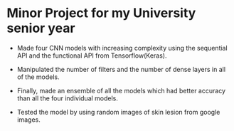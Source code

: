 # Minor Project for my University senior year

- Made four CNN models with increasing complexity using the sequential API and the functional API from Tensorflow(Keras).

- Manipulated the number of filters and the number of dense layers in all of the models.

- Finally, made an ensemble of all the models which had better accuracy than all the four individual models.

- Tested the model by using random images of skin lesion from google images.
